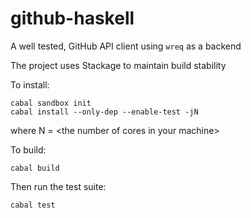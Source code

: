 # github-haskell

A well tested, GitHub API client using `wreq` as a backend

The project uses Stackage to maintain build stability

To install:
```
cabal sandbox init
cabal install --only-dep --enable-test -jN
```

where N = \<the number of cores in your machine\>

To build:

```
cabal build
```

Then run the test suite:

```
cabal test
```
